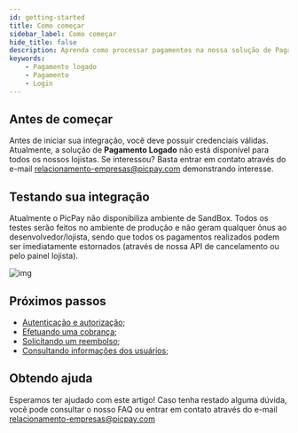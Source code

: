 ```yaml
---
id: getting-started
title: Como começar
sidebar_label: Como começar
hide_title: false
description: Aprenda como processar pagamentos na nossa solução de Pagamento Logado
keywords: 
    - Pagamento logado
    - Pagamento    
    - Login
---
```


## Antes de começar

Antes de iniciar sua integração, você deve possuir credenciais válidas. Atualmente, a solução de **Pagamento Logado** não está disponível para todos os nossos lojistas. Se interessou? Basta entrar em contato através do e-mail relacionamento-empresas@picpay.com demonstrando interesse.

## Testando sua integração

Atualmente o PicPay não disponibiliza ambiente de SandBox. Todos os testes serão feitos no ambiente de produção e não geram qualquer ônus ao desenvolvedor/lojista, sendo que todos os pagamentos realizados podem ser imediatamente estornados (através de nossa API de cancelamento ou pelo painel lojista).

![img](../../../static/img/guides/cancel-transactions.gif)

## Próximos passos

- [Autenticação e autorização](/pagamento-logado/guides/oauth2-flow);
- [Efetuando uma cobrança](/pagamento-logado/guides/process-payments);
- [Solicitando um reembolso](/pagamento-logado/guides/refund-payments);
- [Consultando informações dos usuários](/pagamento-logado/guides/user-info);

## Obtendo ajuda
Esperamos ter ajudado com este artigo! Caso tenha restado alguma dúvida, você pode consultar o nosso FAQ ou entrar em contato através do e-mail relacionamento-empresas@picpay.com
